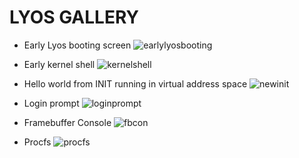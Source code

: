 LYOS GALLERY
===========

* Early Lyos booting screen
![earlylyosbooting][1]



* Early kernel shell
![kernelshell][2]

* Hello world from INIT running in virtual address space
![newinit][3]

* Login prompt
![loginprompt][4]

* Framebuffer Console
![fbcon][5]

* Procfs
![procfs][6]


  [1]: http://img.hoop8.com/attachments/1602/1241948110089.png
  [2]: http://img.hoop8.com/attachments/1602/1421948110089.png
  [3]: http://img.hoop8.com/attachments/1602/1581948110089.png
  [4]: http://img.hoop8.com/attachments/1602/1721948110089.png
  [5]: http://img.hoop8.com/attachments/1602/1861948110089.png
  [6]: http://img.hoop8.com/attachments/1602/1981948110089.png
